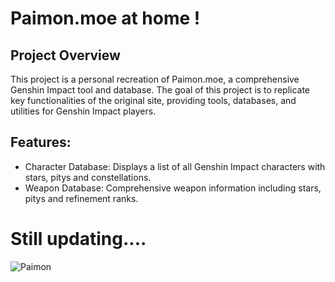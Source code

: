 # Paimon.moe at home !

## Project Overview
This project is a personal recreation of Paimon.moe, a comprehensive Genshin Impact tool and database. The goal of this project is to replicate key functionalities of the original site, providing tools, databases, and utilities for Genshin Impact players.

## Features:
- Character Database: Displays a list of all Genshin Impact characters with stars, pitys and constellations.
- Weapon Database: Comprehensive weapon information including stars, pitys and refinement ranks.

  
# Still updating....

![Paimon](https://mystickermania.com/cdn/stickers/genshin-impact/genshin-paimon-512x512.png)




